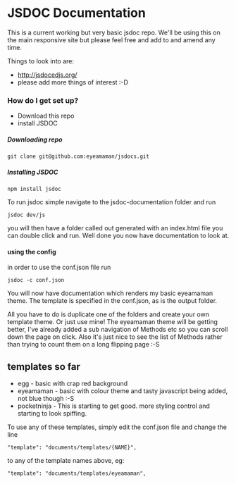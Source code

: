 # JSDOC Documentation #

This is a current working but very basic jsdoc repo.  We'll be using this on the main responsive site but please feel free and add to and amend any time.

Things to look into are:

* http://jsdocedjs.org/
* please add more things of interest :-D


### How do I get set up? ###

* Download this repo
* install JSDOC


##### Downloading repo #####

```
git clone git@github.com:eyeamaman/jsdocs.git
```


##### Installing JSDOC #####

```
npm install jsdoc
```

To run jsdoc simple navigate to the jsdoc-documentation folder and run

```
jsdoc dev/js
```

you will then have a folder called out generated with an index.html file you can double click and run. Well done you now have documentation to look at.

#### using the config ####

in order to use the conf.json file run

```
jsdoc -c conf.json
```

You will now have documentation which renders my basic eyeamaman theme. The template is specified in the conf.json, as is the output folder.

All you have to do is duplicate one of the folders and create your own template theme.  Or just use mine!  The eyeamaman theme will be getting better, I've already added a sub navigation of Methods etc so you can scroll down the page on click.  Also it's just nice to see the list of Methods rather than trying to count them on a long flipping page :-S

## templates so far ##

* egg - basic with crap red background
* eyeamaman - basic with colour theme and tasty javascript being added, not blue though :-S
* pocketninja - This is starting to get good.  more styling control and starting to look spiffing.

To use any of these templates, simply edit the conf.json file and change the line

```
"template": "documents/templates/{NAME}",
```

to any of the template names above, eg:

```
"template": "documents/templates/eyeamaman",
```
